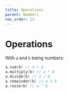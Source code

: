```yaml
---
title: Operations
parent: Numbers
nav_order: 12
---
```


# Operations

With `a` and `b` being numbers:

```kotlin
a.sum(b) // a + b
a.multiply(b) // a * b
a.divide(b) // a / b
a.remainder(b) // a % b
a.raise(b) // a ^ b
```
